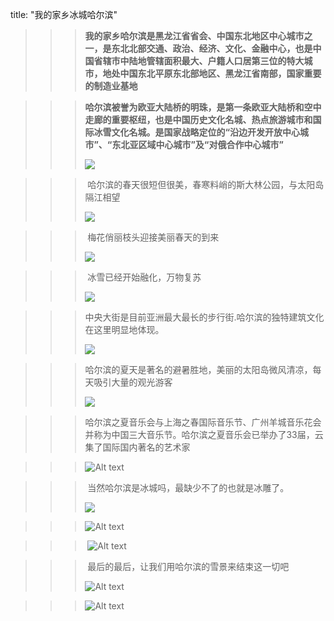 title: "我的家乡冰城哈尔滨"

> >>    **我的家乡哈尔滨是黑龙江省省会、中国东北地区中心城市之一，是东北北部交通、政治、经济、文化、金融中心，也是中国省辖市中陆地管辖面积最大、户籍人口居第三位的特大城市，地处中国东北平原东北部地区、黑龙江省南部，国家重要的制造业基地**

>> >   **哈尔滨被誉为欧亚大陆桥的明珠，是第一条欧亚大陆桥和空中走廊的重要枢纽，也是中国历史文化名城、热点旅游城市和国际冰雪文化名城。是国家战略定位的“沿边开发开放中心城市”、“东北亚区域中心城市”及“对俄合作中心城市”**
>> >
>> >![](https://i.loli.net/2021/10/22/R2wrOeP73KgXiZQ.jpg)

> > > ​       哈尔滨的春天很短但很美，春寒料峭的斯大林公园，与太阳岛隔江相望
> > >
> > > ![](https://i.loli.net/2021/10/22/YxqBsTphyWmGCPR.png)

> > > ​        梅花俏丽枝头迎接美丽春天的到来
> > >
> > > ![](https://i.loli.net/2021/10/23/tMyaAoE8eBRrf3T.jpg)

> > > ​               冰雪已经开始融化，万物复苏
> > >
> > > ![](https://i.loli.net/2021/10/22/j6nUCIRiZVWLJQF.jpg)

> > > ​              中央大街是目前亚洲最大最长的步行街.哈尔滨的独特建筑文化在这里明显地体现。
> > >
> > > ![](https://i.loli.net/2021/10/22/Xr9DaOvcYoSFhkK.jpg)

> > > ​            哈尔滨的夏天是著名的避暑胜地，美丽的太阳岛微风清凉，每天吸引大量的观光游客
> > >
> > > ![](https://i.loli.net/2021/10/22/FyJWoEnvVKfqOha.jpg)

> > > ​      哈尔滨之夏音乐会与上海之春国际音乐节、广州羊城音乐花会并称为中国三大音乐节。哈尔滨之夏音乐会已举办了33届，云集了国际国内著名的艺术家

> > >  ![Alt text](C:\Users\lenovo\Pictures\2345_image_file_copy_9.jpg)

> > > ​         当然哈尔滨是冰城吗，最缺少不了的也就是冰雕了。
> > >
> > > ![](https://i.loli.net/2021/10/22/1Oag3m25pqeKHIW.jpg)

> > >   ![Alt text](C:\Users\lenovo\Pictures\2345_image_file_copy_16.jpg)

> > > ​     ![Alt text](C:\Users\lenovo\Pictures\2345_image_file_copy_17.jpg)

> > > ​        最后的最后，让我们用哈尔滨的雪景来结束这一切吧
> > >
> > > ![Alt text](C:\Users\lenovo\Pictures\2345_image_file_copy_18.jpg)

> > >    ![Alt text](C:\Users\lenovo\Pictures\2345_image_file_copy_14.jpg)
> > >
> > >    
